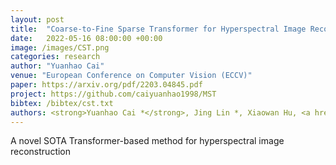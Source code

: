 ```yaml
---
layout: post
title:  "Coarse-to-Fine Sparse Transformer for Hyperspectral Image Reconstruction"
date:   2022-05-16 08:00:00 +00:00
image: /images/CST.png
categories: research
author: "Yuanhao Cai"
venue: "European Conference on Computer Vision (ECCV)"
paper: https://arxiv.org/pdf/2203.04845.pdf
project: https://github.com/caiyuanhao1998/MST
bibtex: /bibtex/cst.txt
authors: <strong>Yuanhao Cai *</strong>, Jing Lin *, Xiaowan Hu, <a href="https://www.sigs.tsinghua.edu.cn/whq/">Haoqian Wang</a>, <a href="https://www.bell-labs.com/about/researcher-profiles/xyuan/">Xin Yuan</a>,  <a href="https://yulunzhang.com/">Yulun Zhang</a>, <a href="http://people.ee.ethz.ch/~timofter/">Radu Timofte</a>, <a href="https://ee.ethz.ch/the-department/faculty/professors/person-detail.OTAyMzM=.TGlzdC80MTEsMTA1ODA0MjU5.html">Luc Van Gool</a>
---
```

A novel SOTA Transformer-based method for hyperspectral image reconstruction
